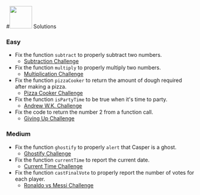 #<img src="https://cloud.githubusercontent.com/assets/7833470/10423298/ea833a68-7079-11e5-84f8-0a925ab96893.png" width="60">  Solutions

### Easy
* Fix the function `subtract` to properly subtract two numbers.
  * <a href="http://jsfiddle.net/eerwitt/wwp7L069/6/" target="_blank">Subtraction Challenge</a>
* Fix the function `multiply` to properly multiply two numbers.
  * <a href="http://jsfiddle.net/eerwitt/8p27eo1r/2/" target="_blank">Multiplication Challenge</a>
* Fix the function `pizzaCooker` to return the amount of dough required after making a pizza.
  * <a href="http://jsfiddle.net/eerwitt/6umogevv/2/" target="_blank">Pizza Cooker Challenge</a>
* Fix the function `isPartyTime` to be true when it's time to party.
  * <a href="http://jsfiddle.net/eerwitt/oLLmbfrk/6/" target="_blank">Andrew W.K. Challenge</a>
* Fix the code to return the number 2 from a function call.
  * <a href="http://jsfiddle.net/eerwitt/2rvpLw66/3/" target="_blank">Giving Up Challenge</a>

### Medium
* Fix the function `ghostify` to properly `alert` that Casper is a ghost.
  * <a href="http://jsfiddle.net/eerwitt/64uwoz3y/1/" target="_blank">Ghostify Challenge</a>
* Fix the function `currentTime` to report the current date.
  * <a href="http://jsfiddle.net/eerwitt/2uxcrhwo/1/" target="_blank">Current Time Challenge</a>
* Fix the function `castFinalVote` to properly report the number of votes for each player.
  * <a href="http://jsfiddle.net/eerwitt/fyr23kg6/3/" target="_blank">Ronaldo vs Messi Challenge</a>
